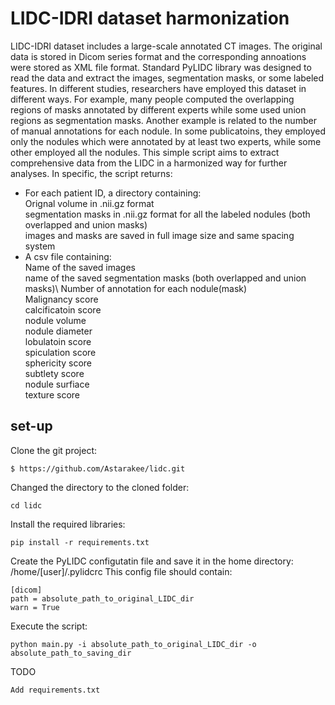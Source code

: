 # LIDC-IDRI dataset harmonization
LIDC-IDRI dataset includes a large-scale annotated CT images. The original data is stored in Dicom series format and
the corresponding annoations were stored as XML file format. Standard PyLIDC library was designed to read
the data and extract the images, segmentation masks, or some labeled features.
In different studies, researchers have employed this dataset in different ways. For example, many people 
computed the overlapping regions of masks annotated by different experts while some used union regions as segmentation masks.
Another example is related to the number of manual annotations for each nodule. In some publicatoins, they employed only
the nodules which were annotated by at least two experts, while some other employed all the nodules.
This simple script aims to extract comprehensive data from the LIDC in a harmonized way for further analyses.
In specific, the script returns:
* For each patient ID, a directory containing: \
          Orignal volume in .nii.gz format \
          segmentation masks in .nii.gz format for all the labeled nodules (both overlapped and union masks) \
          images and masks are saved in full image size and same spacing system 
* A csv file containing: \
          Name of the saved images \
          name of the saved segmentation masks (both overlapped and union masks)\ 
          Number of annotation for each nodule(mask) \
          Malignancy score \
          calcificatoin score \
          nodule volume \
          nodule diameter \
          lobulatoin score \
          spiculation score \
          sphericity score \
          subtlety score \
          nodule surfiace \
          texture score 
          
          
## set-up

Clone the git project:
```
$ https://github.com/Astarakee/lidc.git
```
Changed the directory to the cloned folder:
```
cd lidc
```
Install the required libraries:
```
pip install -r requirements.txt
```
Create the PyLIDC configutatin file and save it in the home directory:
/home/[user]/.pylidcrc
This config file should contain:
```
[dicom]
path = absolute_path_to_original_LIDC_dir
warn = True
```
Execute the script:
```
python main.py -i absolute_path_to_original_LIDC_dir -o absolute_path_to_saving_dir
```
TODO
```
Add requirements.txt
```

